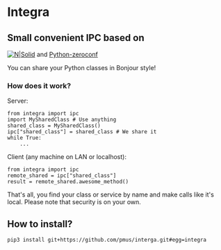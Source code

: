 # Integra
## Small convenient IPC based on

[![N|Solid](https://zeromq.org/images/logo.gif)](https://zeromq.org/)
and [Python-zeroconf](https://python-zeroconf.readthedocs.io/en/latest/)

You can share your Python classes in Bonjour style!
### How does it work?

Server:
```
from integra import ipc
import MySharedClass # Use anything
shared_class = MySharedClass()
ipc["shared_class"] = shared_class # We share it
while True:
    ...
```

Client (any machine on LAN or localhost):
```
from integra import ipc
remote_shared = ipc["shared_class"]
result = remote_shared.awesome_method()
```
That's all, you find your class or service by name and make calls like it's local.
Please note that security is on your own.

## How to install?
```
pip3 install git+https://github.com/pmus/interga.git#egg=integra
```